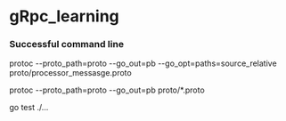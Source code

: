 # gRpc_learning

### Successful command line
protoc --proto_path=proto --go_out=pb --go_opt=paths=source_relative proto/processor_messasge.proto

protoc --proto_path=proto --go_out=pb proto/*.proto

go test ./...